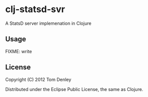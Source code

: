 # clj-statsd-svr

A StatsD server implemenation in Clojure

## Usage

FIXME: write

## License

Copyright (C) 2012 Tom Denley

Distributed under the Eclipse Public License, the same as Clojure.
